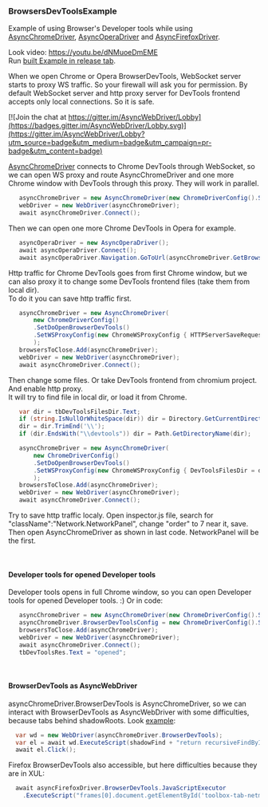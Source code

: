 ### BrowsersDevToolsExample

Example of using Browser's Developer tools while using [AsyncChromeDriver](https://github.com/ToCSharp/AsyncChromeDriver), [AsyncOperaDriver](https://github.com/ToCSharp/AsyncOperaDriver) and [AsyncFirefoxDriver](https://github.com/ToCSharp/AsyncWebDriver/tree/master/AsyncFirefoxDriver).  

Look video: https://youtu.be/dNMuoeDmEME  
Run [built Example in release tab](https://github.com/ToCSharp/BrowsersDevToolsExample/releases).   

When we open Chrome or Opera BrowserDevTools, WebSocket server starts to proxy WS traffic. So your firewall will ask you for permission. By default WebSocket server and http proxy server for DevTools frontend accepts only local connections. So it is safe.

[![Join the chat at https://gitter.im/AsyncWebDriver/Lobby](https://badges.gitter.im/AsyncWebDriver/Lobby.svg)](https://gitter.im/AsyncWebDriver/Lobby?utm_source=badge&utm_medium=badge&utm_campaign=pr-badge&utm_content=badge)

[AsyncChromeDriver](https://github.com/ToCSharp/AsyncChromeDriver) connects to Chrome DevTools through WebSocket, so we can open WS proxy and route AsyncChromeDriver and one more Chrome window with DevTools through this proxy. They will work in parallel.  

```csharp
   asyncChromeDriver = new AsyncChromeDriver(new ChromeDriverConfig().SetDoOpenBrowserDevTools());
   webDriver = new WebDriver(asyncChromeDriver);
   await asyncChromeDriver.Connect();
```

Then we can open one more Chrome DevTools in Opera for example.

```csharp
   asyncOperaDriver = new AsyncOperaDriver();
   await asyncOperaDriver.Connect();
   await asyncOperaDriver.Navigation.GoToUrl(asyncChromeDriver.GetBrowserDevToolsUrl());
```  
  
Http traffic for Chrome DevTools goes from first Chrome window, but we can also proxy it to change some DevTools frontend files (take them from local dir).  
To do it you can save http traffic first. 
```csharp
   asyncChromeDriver = new AsyncChromeDriver(
       new ChromeDriverConfig()
       .SetDoOpenBrowserDevTools()
       .SetWSProxyConfig(new ChromeWSProxyConfig { HTTPServerSaveRequestedFiles = true })
       );
   browsersToClose.Add(asyncChromeDriver);
   webDriver = new WebDriver(asyncChromeDriver);
   await asyncChromeDriver.Connect();
```  

Then change some files. Or take DevTools frontend from chromium project. And enable http proxy.  
It will try to find file in local dir, or load it from Chrome.  
```csharp
   var dir = tbDevToolsFilesDir.Text;
   if (string.IsNullOrWhiteSpace(dir)) dir = Directory.GetCurrentDirectory();
   dir = dir.TrimEnd('\\');
   if (dir.EndsWith("\\devtools")) dir = Path.GetDirectoryName(dir);

   asyncChromeDriver = new AsyncChromeDriver(
       new ChromeDriverConfig()
       .SetDoOpenBrowserDevTools()
       .SetWSProxyConfig(new ChromeWSProxyConfig { DevToolsFilesDir = dir, HTTPServerTryFindRequestedFileLocaly = true })
       );
   browsersToClose.Add(asyncChromeDriver);
   webDriver = new WebDriver(asyncChromeDriver);
   await asyncChromeDriver.Connect();
```  

Try to save http traffic localy. Open inspector.js file, search for "className":"Network.NetworkPanel", change "order" to 7 near it, save.  
Then open AsyncChromeDriver as shown in last code. NetworkPanel will be the first.

<br/>

#### Developer tools for opened Developer tools
Developer tools opens in full Chrome window, so you can open Developer tools for opened Developer tools. :)
Or in code: 
```csharp
   asyncChromeDriver = new AsyncChromeDriver(new ChromeDriverConfig().SetDoOpenBrowserDevTools());
   asyncChromeDriver.BrowserDevToolsConfig = new ChromeDriverConfig().SetDoOpenBrowserDevTools();
   browsersToClose.Add(asyncChromeDriver);
   webDriver = new WebDriver(asyncChromeDriver);
   await asyncChromeDriver.Connect();
   tbDevToolsRes.Text = "opened";
```

<br/>

#### BrowserDevTools as AsyncWebDriver
asyncChromeDriver.BrowserDevTools is AsyncChromeDriver, so we can interact with BrowserDevTools as AsyncWebDriver with some difficulties, because tabs behind shadowRoots. Look [example](https://github.com/ToCSharp/BrowsersDevToolsExample/blob/6ba69c0de25387a7a09a2fb67ad6bb54e212fe68/BrowsersDevToolsExample/MainWindow.xaml.cs#L470):  
```csharp
  var wd = new WebDriver(asyncChromeDriver.BrowserDevTools);
  var el = await wd.ExecuteScript(shadowFind + "return recursiveFindById(document, 'tab-sources', [])[0];") as AsyncWebElement;
  await el.Click();
```
Firefox BrowserDevTools also accessible, but here difficulties because they are in XUL:  
```csharp
  await asyncFirefoxDriver.BrowserDevTools.JavaScriptExecutor
    .ExecuteScript("frames[0].document.getElementById('toolbox-tab-netmonitor').click();");
```
